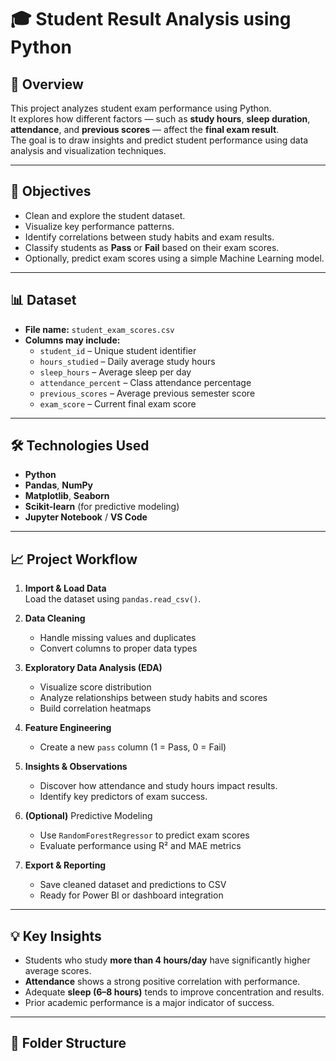 # 🎓 Student Result Analysis using Python

## 📘 Overview
This project analyzes student exam performance using Python.  
It explores how different factors — such as **study hours**, **sleep duration**, **attendance**, and **previous scores** — affect the **final exam result**.  
The goal is to draw insights and predict student performance using data analysis and visualization techniques.

---

## 🧠 Objectives
- Clean and explore the student dataset.
- Visualize key performance patterns.
- Identify correlations between study habits and exam results.
- Classify students as **Pass** or **Fail** based on their exam scores.
- Optionally, predict exam scores using a simple Machine Learning model.

---

## 📊 Dataset
- **File name:** `student_exam_scores.csv`
- **Columns may include:**
  - `student_id` – Unique student identifier  
  - `hours_studied` – Daily average study hours  
  - `sleep_hours` – Average sleep per day  
  - `attendance_percent` – Class attendance percentage  
  - `previous_scores` – Average previous semester score  
  - `exam_score` – Current final exam score  

---

## 🛠️ Technologies Used
- **Python**
- **Pandas**, **NumPy**
- **Matplotlib**, **Seaborn**
- **Scikit-learn** (for predictive modeling)
- **Jupyter Notebook** / **VS Code**

---

## 📈 Project Workflow
1. **Import & Load Data**  
   Load the dataset using `pandas.read_csv()`.

2. **Data Cleaning**  
   - Handle missing values and duplicates  
   - Convert columns to proper data types  

3. **Exploratory Data Analysis (EDA)**  
   - Visualize score distribution  
   - Analyze relationships between study habits and scores  
   - Build correlation heatmaps  

4. **Feature Engineering**  
   - Create a new `pass` column (1 = Pass, 0 = Fail)

5. **Insights & Observations**  
   - Discover how attendance and study hours impact results.  
   - Identify key predictors of exam success.

6. **(Optional)** Predictive Modeling  
   - Use `RandomForestRegressor` to predict exam scores  
   - Evaluate performance using R² and MAE metrics  

7. **Export & Reporting**  
   - Save cleaned dataset and predictions to CSV  
   - Ready for Power BI or dashboard integration  

---

## 💡 Key Insights
- Students who study **more than 4 hours/day** have significantly higher average scores.  
- **Attendance** shows a strong positive correlation with performance.  
- Adequate **sleep (6–8 hours)** tends to improve concentration and results.  
- Prior academic performance is a major indicator of success.  

---

## 📂 Folder Structure
